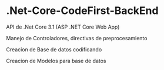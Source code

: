 # .Net-Core-CodeFirst-BackEnd

API de .Net Core 3.1 (ASP .NET Core Web App)

Manejo de Controladores, directivas de preprocesamiento

Creacion de Base de datos codificando

Creacion de Modelos para base de datos

